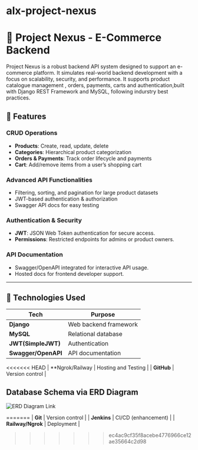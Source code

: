 # alx-project-nexus

# 🛒 Project Nexus - E-Commerce Backend

Project Nexus is a robust backend API system designed to support an e-commerce platform. It simulates real-world backend development with a focus on scalability, security, and performance.
It supports product catalogue management , orders, payments, carts and authentication,built with Django REST Framework and MySQL, following indurstry best practices.


## 📌 Features

### CRUD Operations
- **Products**: Create, read, update, delete
- **Categories**: Hierarchical product categorization
- **Orders & Payments**: Track order lifecycle and payments
- **Cart**: Add/remove items from a user’s shopping cart

### Advanced API Functionalities
- Filtering, sorting, and pagination for large product datasets
- JWT-based authentication & authorization
- Swagger API docs for easy testing

### Authentication & Security
- **JWT**: JSON Web Token authentication for secure access.
- **Permissions**: Restricted endpoints for admins or product owners.

### API Documentation
- Swagger/OpenAPI integrated for interactive API usage.
- Hosted docs for frontend developer support.

---

## 🧪 Technologies Used

| Tech | Purpose |
|------|---------|
| **Django** | Web backend framework |
| **MySQL** | Relational database |
| **JWT(SimpleJWT)** | Authentication |
| **Swagger/OpenAPI** | API documentation |
<<<<<<< HEAD
| **Ngrok/Railway | Hosting and Testing |
| **GitHub** | Version control |


## Database Schema via ERD Diagram

![ERD Diagram  Link](https://drive.google.com/file/d/1SZtU0ZF4WOMjJBr7rzZNKRokxgvSdYS3/view?usp=sharing)



=======
| **Git** | Version control |
| **Jenkins** | CI/CD (enhancement) |
| **Railway/Ngrok** | Deployment |
>>>>>>> ec4ac9cf35f8acebe4776966ce12ae35664c2d98


